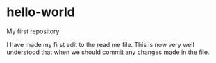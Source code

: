 # hello-world
My first repository

I have made my first edit to the read me file.
This is now very well understood that when we should commit any changes made in the file.
